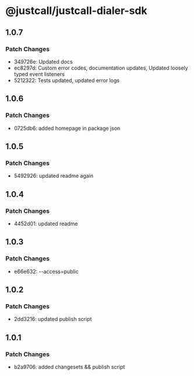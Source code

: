 # @justcall/justcall-dialer-sdk

## 1.0.7

### Patch Changes

- 349726e: Updated docs
- ec8297d: Custom error codes, documentation updates, Updated loosely typed event listeners
- 5212322: Tests updated, updated error logs

## 1.0.6

### Patch Changes

- 0725db6: added homepage in package json

## 1.0.5

### Patch Changes

- 5492926: updated readme again

## 1.0.4

### Patch Changes

- 4452d01: updated readme

## 1.0.3

### Patch Changes

- e66e632: --access=public

## 1.0.2

### Patch Changes

- 2dd3216: updated publish script

## 1.0.1

### Patch Changes

- b2a9706: added changesets && publish script
